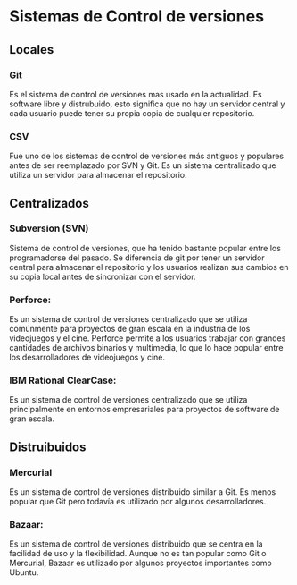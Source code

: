 # Sistemas de Control de versiones

## Locales

### Git
Es el sistema de control de versiones mas usado en la actualidad. Es software libre y distrubuido, esto significa que no hay un servidor central y cada usuario puede tener su propia copia de cualquier repositorio.

### CSV
Fue uno de los sistemas de control de versiones más antiguos y populares antes de ser reemplazado por SVN y Git. Es un sistema centralizado que utiliza un servidor para almacenar el repositorio.

## Centralizados

### Subversion (SVN)
Sistema de control de versiones, que ha tenido bastante popular entre los programadorse del pasado. Se diferencia de git por tener un servidor central para almacenar el repositorio y los usuarios realizan sus cambios en su copia local antes de sincronizar con el servidor.

### Perforce:
Es un sistema de control de versiones centralizado que se utiliza comúnmente para proyectos de gran escala en la industria de los videojuegos y el cine. Perforce permite a los usuarios trabajar con grandes cantidades de archivos binarios y multimedia, lo que lo hace popular entre los desarrolladores de videojuegos y cine.

### IBM Rational ClearCase:
Es un sistema de control de versiones centralizado que se utiliza principalmente en entornos empresariales para proyectos de software de gran escala.

## Distruibuidos

### Mercurial
Es un sistema de control de versiones distribuido similar a Git. Es menos popular que Git pero todavía es utilizado por algunos desarrolladores.

### Bazaar:
Es un sistema de control de versiones distribuido que se centra en la facilidad de uso y la flexibilidad. Aunque no es tan popular como Git o Mercurial, Bazaar es utilizado por algunos proyectos importantes como Ubuntu.
